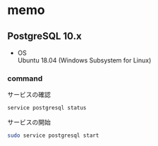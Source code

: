 # memo

## PostgreSQL 10.x

* OS\
Ubuntu 18.04 (Windows Subsystem for Linux)

### command

サービスの確認
```bash
service postgresql status
```

サービスの開始
```bash
sudo service postgresql start
```

